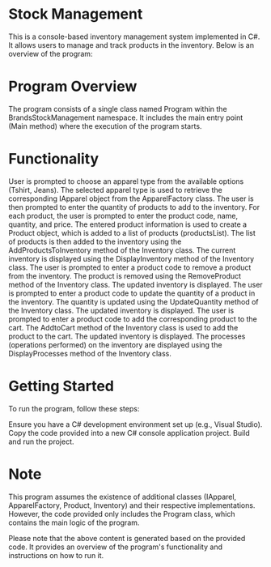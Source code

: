 # Stock Management

This is a console-based inventory management system implemented in C#. It allows users to manage and track products in the inventory. Below is an overview of the program:

# Program Overview
The program consists of a single class named Program within the BrandsStockManagement namespace. It includes the main entry point (Main method) where the execution of the program starts.

# Functionality
User is prompted to choose an apparel type from the available options (Tshirt, Jeans).
The selected apparel type is used to retrieve the corresponding IApparel object from the ApparelFactory class.
The user is then prompted to enter the quantity of products to add to the inventory.
For each product, the user is prompted to enter the product code, name, quantity, and price.
The entered product information is used to create a Product object, which is added to a list of products (productsList).
The list of products is then added to the inventory using the AddProductsToInventory method of the Inventory class.
The current inventory is displayed using the DisplayInventory method of the Inventory class.
The user is prompted to enter a product code to remove a product from the inventory. The product is removed using the RemoveProduct method of the Inventory class.
The updated inventory is displayed.
The user is prompted to enter a product code to update the quantity of a product in the inventory. The quantity is updated using the UpdateQuantity method of the Inventory class.
The updated inventory is displayed.
The user is prompted to enter a product code to add the corresponding product to the cart. The AddtoCart method of the Inventory class is used to add the product to the cart.
The updated inventory is displayed.
The processes (operations performed) on the inventory are displayed using the DisplayProcesses method of the Inventory class.

# Getting Started
To run the program, follow these steps:

Ensure you have a C# development environment set up (e.g., Visual Studio).
Copy the code provided into a new C# console application project.
Build and run the project.

# Note
This program assumes the existence of additional classes (IApparel, ApparelFactory, Product, Inventory) and their respective implementations. However, the code provided only includes the Program class, which contains the main logic of the program.

Please note that the above content is generated based on the provided code. It provides an overview of the program's functionality and instructions on how to run it.

